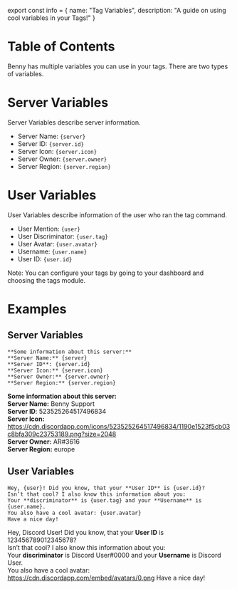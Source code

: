 export const info = {
    name: "Tag Variables",
    description: "A guide on using cool variables in your Tags!"
}

<PageToolBar title="Tag Variables" />

# Table of Contents

Benny has multiple variables you can use in your tags. There are two types of variables.
# Server Variables
Server Variables describe server information.
* Server Name: `{server}`
* Server ID: `{server.id}`
* Server Icon: `{server.icon}`
* Server Owner: `{server.owner}`
* Server Region: `{server.region}`
# User Variables
User Variables describe information of the user who ran the tag command.
* User Mention: `{user}`
* User Discriminator: `{user.tag}`
* User Avatar: `{user.avatar}`
* Username: `{user.name}`
* User ID: `{user.id}`

<Alert style="info">Note: You can configure your tags by going to your dashboard and choosing the tags module.</Alert>

# Examples

## Server Variables

```
**Some information about this server:**
**Server Name:** {server}
**Server ID**: {server.id}
**Server Icon:** {server.icon}
**Server Owner:** {server.owner}
**Server Region:** {server.region}
```

<DiscordMessages>
<DiscordMessage
    author="Benny"
    bot={true}
    avatar="https://bennybot.dev/icon.png"
    key={2}
>

**Some information about this server:**<br />
**Server Name:** Benny Support<br />
**Server ID**: 523525264517496834<br />
**Server Icon:** https://cdn.discordapp.com/icons/523525264517496834/1190e1523f5cb03c8bfa309c23753189.png?size=2048<br />
**Server Owner:** AR#3616<br />
**Server Region:** europe

</DiscordMessage>
</DiscordMessages>

## User Variables
```
Hey, {user}! Did you know, that your **User ID** is {user.id}?
Isn’t that cool? I also know this information about you:
Your **discriminator** is {user.tag} and your **Username** is {user.name}.
You also have a cool avatar: {user.avatar}
Have a nice day!
```

<DiscordMessages>
<DiscordMessage
    author="Benny"
    bot={true}
    avatar="https://bennybot.dev/icon.png"
    key={2}
>

Hey, <Mention>Discord User</Mention>! Did you know, that your **User ID** is 123456789012345678?<br />
Isn’t that cool? I also know this information about you:<br />
Your **discriminator** is Discord User#0000 and your **Username** is Discord User.<br />
You also have a cool avatar: https://cdn.discordapp.com/embed/avatars/0.png
Have a nice day!

</DiscordMessage>
</DiscordMessages>
